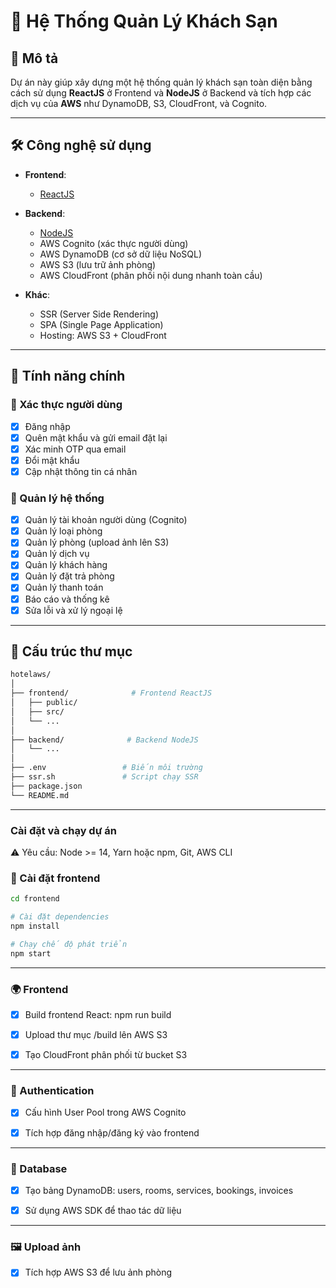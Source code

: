 # 🏨 Hệ Thống Quản Lý Khách Sạn

## 📘 Mô tả

Dự án này giúp xây dựng một hệ thống quản lý khách sạn toàn diện bằng cách sử dụng **ReactJS** ở Frontend và **NodeJS** ở Backend và tích hợp các dịch vụ của **AWS** như DynamoDB, S3, CloudFront, và Cognito.

---

## 🛠️ Công nghệ sử dụng

- **Frontend**: 
  - [ReactJS](https://reactjs.org/)

- **Backend**:
  - [NodeJS](https://nodejs.org/)
  - AWS Cognito (xác thực người dùng)
  - AWS DynamoDB (cơ sở dữ liệu NoSQL)
  - AWS S3 (lưu trữ ảnh phòng)
  - AWS CloudFront (phân phối nội dung nhanh toàn cầu)

- **Khác**:
  - SSR (Server Side Rendering)
  - SPA (Single Page Application)
  - Hosting: AWS S3 + CloudFront

---

## 🔐 Tính năng chính

### 👤 Xác thực người dùng
- [x] Đăng nhập
- [x] Quên mật khẩu và gửi email đặt lại
- [x] Xác minh OTP qua email
- [x] Đổi mật khẩu
- [x] Cập nhật thông tin cá nhân

### 🏨 Quản lý hệ thống
- [x] Quản lý tài khoản người dùng (Cognito)
- [x] Quản lý loại phòng
- [x] Quản lý phòng (upload ảnh lên S3)
- [x] Quản lý dịch vụ
- [x] Quản lý khách hàng
- [x] Quản lý đặt trả phòng
- [x] Quản lý thanh toán
- [x] Báo cáo và thống kê
- [x] Sửa lỗi và xử lý ngoại lệ

---

## 📁 Cấu trúc thư mục

```bash
hotelaws/
│
├── frontend/              # Frontend ReactJS
│   ├── public/
│   ├── src/
│   └── ...
│
├── backend/              # Backend NodeJS
│   └── ...
│
├── .env                 # Biến môi trường
├── ssr.sh               # Script chạy SSR
├── package.json
└── README.md
```


---

### Cài đặt và chạy dự án
⚠️ Yêu cầu: Node >= 14, Yarn hoặc npm, Git, AWS CLI
### 🔧 Cài đặt frontend
```bash
cd frontend

# Cài đặt dependencies
npm install

# Chạy chế độ phát triển
npm start

```

---

### 🌍 Frontend
- [x] Build frontend React: npm run build

- [x] Upload thư mục /build lên AWS S3

- [x] Tạo CloudFront phân phối từ bucket S3


---
### 🔐 Authentication
- [x] Cấu hình User Pool trong AWS Cognito

- [x] Tích hợp đăng nhập/đăng ký vào frontend

---
### 💾 Database
- [x] Tạo bảng DynamoDB: users, rooms, services, bookings, invoices

- [x] Sử dụng AWS SDK để thao tác dữ liệu

---
### 🖼️ Upload ảnh
- [x] Tích hợp AWS S3 để lưu ảnh phòng